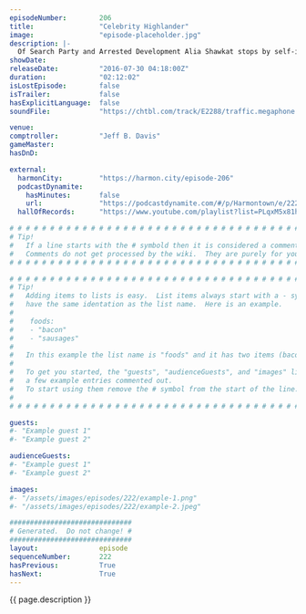```yaml
---
episodeNumber:        206
title:                "Celebrity Highlander"
image:                "episode-placeholder.jpg"
description: |-
  Of Search Party and Arrested Development Alia Shawkat stops by self-imposed sleepy Harmontown with a historical 30 minute MeUndies commercial.
showDate:             
releaseDate:          "2016-07-30 04:18:00Z"
duration:             "02:12:02"
isLostEpisode:        false
isTrailer:            false
hasExplicitLanguage:  false
soundFile:            "https://chtbl.com/track/E2288/traffic.megaphone.fm/STA9731376278.mp3?updated=1559933874"

venue:                
comptroller:          "Jeff B. Davis"
gameMaster:           
hasDnD:               

external:
  harmonCity:         "https://harmon.city/episode-206"
  podcastDynamite:
    hasMinutes:       false
    url:              "https://podcastdynamite.com/#/p/Harmontown/e/222/206"
  hallOfRecords:      "https://www.youtube.com/playlist?list=PLqxM5x81hNOZUDMurUCTuhvPGB2Bsltqd"

# # # # # # # # # # # # # # # # # # # # # # # # # # # # # # # # # # # # # # # # # # # # #
# Tip!
#   If a line starts with the # symbold then it is considered a comment.
#   Comments do not get processed by the wiki.  They are purely for your information.
# # # # # # # # # # # # # # # # # # # # # # # # # # # # # # # # # # # # # # # # # # # # #

# # # # # # # # # # # # # # # # # # # # # # # # # # # # # # # # # # # # # # # # # # # # #
# Tip!
#   Adding items to lists is easy.  List items always start with a - symbol and have
#   have the same identation as the list name.  Here is an example.
#
#    foods:
#    - "bacon"
#    - "sausages"
#
#   In this example the list name is "foods" and it has two items (bacon, and sausages).
#
#   To get you started, the "guests", "audienceGuests", and "images" lists below have
#   a few example entries commented out.
#   To start using them remove the # symbol from the start of the line.
#
# # # # # # # # # # # # # # # # # # # # # # # # # # # # # # # # # # # # # # # # # # # # #

guests:
#- "Example guest 1"
#- "Example guest 2"

audienceGuests:
#- "Example guest 1"
#- "Example guest 2"

images:
#- "/assets/images/episodes/222/example-1.png"
#- "/assets/images/episodes/222/example-2.jpeg"

##############################
# Generated.  Do not change! #
##############################
layout:               episode
sequenceNumber:       222
hasPrevious:          True
hasNext:              True
---
```


<!-- The episode description will be rendered here -->
{{ page.description }}

<!-- Add your content BELOW here -->
<!-- vvvvvvvvvvvvvvvvvvvvvvvvvvv -->




<!-- ^^^^^^^^^^^^^^^^^^^^^^^^^^^ -->
<!-- Add your content ABOVE here -->

<!-- The episode gallery will be rendered here -->